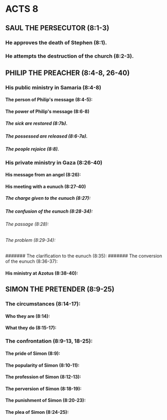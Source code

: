 ---
---
# ACTS 8 
## SAUL THE PERSECUTOR (8:1-3) 
###  He approves the death of Stephen (8:1). 
###  He attempts the destruction of the church (8:2-3). 
## PHILIP THE PREACHER (8:4-8, 26-40) 
###  His public ministry in Samaria (8:4-8) 
####  The person of Philip\'s message (8:4-5): 
####  The power of Philip\'s message (8:6-8) 
#####  The sick are restored (8:7b). 
#####  The possessed are released (8:6-7a). 
#####  The people rejoice (8:8). 
###  His private ministry in Gaza (8:26-40) 
####  His message from an angel (8:26): 
####  His meeting with a eunuch (8:27-40) 
#####  The charge given to the eunuch (8:27): 
#####  The confusion of the eunuch (8:28-34): 
######  The passage (8:28): 
######  The problem (8:29-34): 
#######  The clarification to the eunuch (8:35): 
#######  The conversion of the eunuch (8:36-37): 
####  His ministry at Azotus (8:38-40): 
## SIMON THE PRETENDER (8:9-25) 
###  The circumstances (8:14-17): 
####  Who they are (8:14): 
####  What they do (8:15-17): 
###  The confrontation (8:9-13, 18-25): 
####  The pride of Simon (8:9): 
####  The popularity of Simon (8:10-11): 
####  The profession of Simon (8:12-13): 
####  The perversion of Simon (8:18-19): 
####  The punishment of Simon (8:20-23): 
####  The plea of Simon (8:24-25): 
